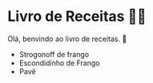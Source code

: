 # Livro de Receitas :man_cook:



Olá, benvindo ao livro de receitas. :book:

- Strogonoff de frango
- Escondidinho de Frango
- Pavê
